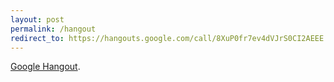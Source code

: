 ```yaml
---
layout: post
permalink: /hangout
redirect_to: https://hangouts.google.com/call/8XuP0fr7ev4dVJrS0CI2AEEE
---
```


[Google Hangout](https://hangouts.google.com/call/8XuP0fr7ev4dVJrS0CI2AEEE).
